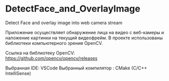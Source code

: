 # DetectFace_and_OverlayImage
Detect Face and overlay image into web camera stream


Приложение осуществляет обнаружение лица на видео с веб-камеры и наложение картинки на текущий видеофрейм.
В проекте использованы библиотеки компьютерного зрения OpenCV.

Ссылка на библиотеку OpenCV: https://github.com/opencv/opencv/releases

Выбранная IDE: VSCode
Выбранный компилятор : CMake (C/С++ IntelliSense)
